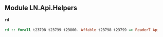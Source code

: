 ## Module LN.Api.Helpers

#### `rd`

``` purescript
rd :: forall t23798 t23799 t23800. Affable t23798 t23799 => ReaderT ApiOptions (Aff t23798) t23800 -> t23799 t23800
```


